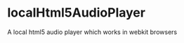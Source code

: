 localHtml5AudioPlayer
=====================

A local html5 audio player which works in webkit browsers
